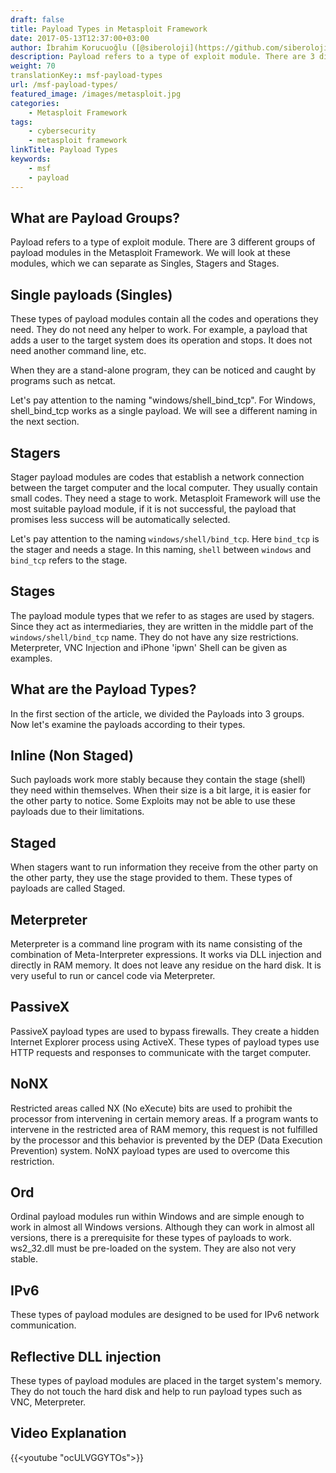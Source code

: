 ```yaml
---
draft: false
title: Payload Types in Metasploit Framework
date: 2017-05-13T12:37:00+03:00
author: İbrahim Korucuoğlu ([@siberoloji](https://github.com/siberoloji))
description: Payload refers to a type of exploit module. There are 3 different groups of payload modules in the Metasploit Framework.
weight: 70
translationKey:: msf-payload-types
url: /msf-payload-types/
featured_image: /images/metasploit.jpg
categories:
    - Metasploit Framework
tags:
    - cybersecurity
    - metasploit framework
linkTitle: Payload Types
keywords:
    - msf
    - payload
---
```


## What are Payload Groups?

Payload refers to a type of exploit module. There are 3 different groups of payload modules in the Metasploit Framework. We will look at these modules, which we can separate as Singles, Stagers and Stages.

## Single payloads (Singles)

These types of payload modules contain all the codes and operations they need. They do not need any helper to work. For example, a payload that adds a user to the target system does its operation and stops. It does not need another command line, etc.

When they are a stand-alone program, they can be noticed and caught by programs such as netcat.

Let's pay attention to the naming "windows/shell_bind_tcp". For Windows, shell_bind_tcp works as a single payload. We will see a different naming in the next section.

## Stagers

Stager payload modules are codes that establish a network connection between the target computer and the local computer. They usually contain small codes. They need a stage to work. Metasploit Framework will use the most suitable payload module, if it is not successful, the payload that promises less success will be automatically selected.

Let's pay attention to the naming `windows/shell/bind_tcp`. Here `bind_tcp` is the stager and needs a stage. In this naming, `shell` between `windows` and `bind_tcp` refers to the stage.

## Stages

The payload module types that we refer to as stages are used by stagers. Since they act as intermediaries, they are written in the middle part of the `windows/shell/bind_tcp` name. They do not have any size restrictions. Meterpreter, VNC Injection and iPhone 'ipwn' Shell can be given as examples.

## What are the Payload Types?

In the first section of the article, we divided the Payloads into 3 groups. Now let's examine the payloads according to their types.

## Inline (Non Staged)

Such payloads work more stably because they contain the stage (shell) they need within themselves. When their size is a bit large, it is easier for the other party to notice. Some Exploits may not be able to use these payloads due to their limitations.

## Staged

When stagers want to run information they receive from the other party on the other party, they use the stage provided to them. These types of payloads are called Staged.

## Meterpreter

Meterpreter is a command line program with its name consisting of the combination of Meta-Interpreter expressions. It works via DLL injection and directly in RAM memory. It does not leave any residue on the hard disk. It is very useful to run or cancel code via Meterpreter.

## PassiveX

PassiveX payload types are used to bypass firewalls. They create a hidden Internet Explorer process using ActiveX. These types of payload types use HTTP requests and responses to communicate with the target computer.

## NoNX

Restricted areas called NX (No eXecute) bits are used to prohibit the processor from intervening in certain memory areas. If a program wants to intervene in the restricted area of ​​RAM memory, this request is not fulfilled by the processor and this behavior is prevented by the DEP (Data Execution Prevention) system. NoNX payload types are used to overcome this restriction.

## Ord

Ordinal payload modules run within Windows and are simple enough to work in almost all Windows versions. Although they can work in almost all versions, there is a prerequisite for these types of payloads to work. ws2_32.dll must be pre-loaded on the system. They are also not very stable.

## IPv6

These types of payload modules are designed to be used for IPv6 network communication.

## Reflective DLL injection

These types of payload modules are placed in the target system's memory. They do not touch the hard disk and help to run payload types such as VNC, Meterpreter.

## Video Explanation

{{<youtube "ocULVGGYTOs">}}
